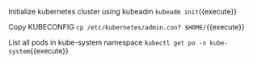 Initialize kubernetes cluster using kubeadm
`kubeadm init`{{execute}}

Copy KUBECONFIG 
`cp /etc/kubernetes/admin.conf $HOME/`{{execute}}

List all pods in kube-system namespace
`kubectl get po -n kube-system`{{execute}}
